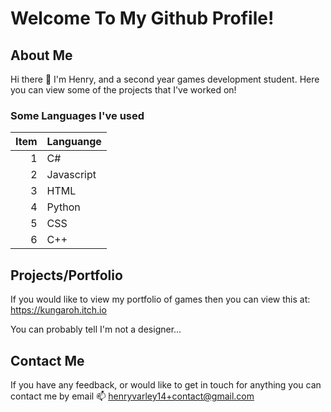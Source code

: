# Welcome To My Github Profile!

## About Me
Hi there 👋 I'm Henry, and a second year games development student. 
Here you can view some of the projects that I've worked on!

### Some Languages I've used

|Item|Languange |
|---:|----------|
|   1|        C#|
|   2|Javascript|
|   3|      HTML|
|   4|    Python|
|   5|       CSS|
|   6|       C++|

## Projects/Portfolio
If you would like to view my portfolio of games then you can view this at:
https://kungaroh.itch.io

You can probably tell I'm not a designer...

## Contact Me
If you have any feedback, or would like to get in touch for anything you can contact me by email
📫 henryvarley14+contact@gmail.com
<!--
**Iths567/Iths567** is a ✨ _special_ ✨ repository because its `README.md` (this file) appears on your GitHub profile.

Here are some ideas to get you started:

- 🔭 I’m currently working on ...
- 🌱 I’m currently learning ...
- 👯 I’m looking to collaborate on ...
- 🤔 I’m looking for help with ...
- 💬 Ask me about ...
- 📫 How to reach me: ...
- 😄 Pronouns: ...
- ⚡ Fun fact: ...
-->

